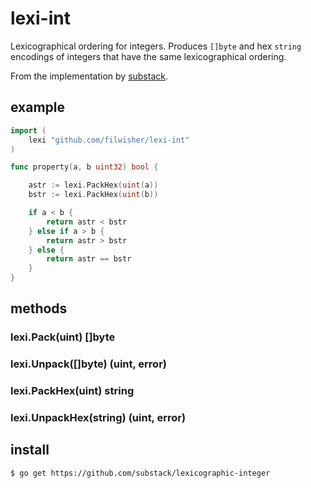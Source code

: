 # lexi-int

Lexicographical ordering for integers. Produces `[]byte` and hex `string` encodings
of integers that have the same lexicographical ordering.

From the implementation by
[substack](https://github.com/substack/lexicographic-integer).

## example

```go
import (
    lexi "github.com/filwisher/lexi-int"
)

func property(a, b uint32) bool {

    astr := lexi.PackHex(uint(a))
    bstr := lexi.PackHex(uint(b))

    if a < b {
        return astr < bstr
    } else if a > b {
        return astr > bstr
    } else {
        return astr == bstr
    }
}
```

## methods

### lexi.Pack(uint) []byte
### lexi.Unpack([]byte) (uint, error)
### lexi.PackHex(uint) string
### lexi.UnpackHex(string) (uint, error)

## install
```
$ go get https://github.com/substack/lexicographic-integer
```

